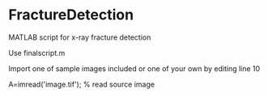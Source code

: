 # FractureDetection
MATLAB script for x-ray fracture detection

Use finalscript.m 

Import one of sample images included or one of your own by editing line 10

A=imread('image.tif'); % read source image
